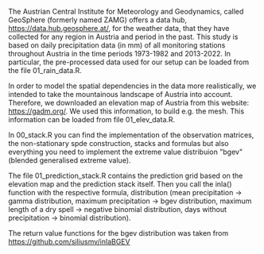 The Austrian Central Institute for Meteorology and Geodynamics, called GeoSphere (formerly named ZAMG) offers a data hub, https://data.hub.geosphere.at/, for the weather data,
that they have collected for any region in Austria and period in the past. This study is based on daily precipitation data (in mm) of all monitoring stations
throughout Austria in the time periods 1973-1982 and 2013-2022. In particular, the pre-processed data used for our setup can be loaded from the file 01_rain_data.R. 

In order to model the spatial dependencies in the data more realistically, we intended to take the mountainous landscape of Austria into account. Therefore, we downloaded an elevation
map of Austria from this website: https://gadm.org/. We used this information, to build e.g. the mesh. This information can be loaded from file 01_elev_data.R.

In 00_stack.R you can find the implementation of the observation matrices, the non-stationary spde construction, stacks and formulas but also everything you need to implement the
extreme value distribuion "bgev" (blended generalised extreme value). 

The file 01_prediction_stack.R contains the prediction grid based on the elevation map and the prediction stack itself. Then you call the inla() function with the respective 
formula, distribution (mean precipitation -> gamma distribution, maximum precipitation -> bgev distribution, maximum length of a dry spell -> negative binomial distribution, 
days without precipitation -> binomial distribution). 

The return value functions for the bgev distribution was taken from https://github.com/siliusmv/inlaBGEV
